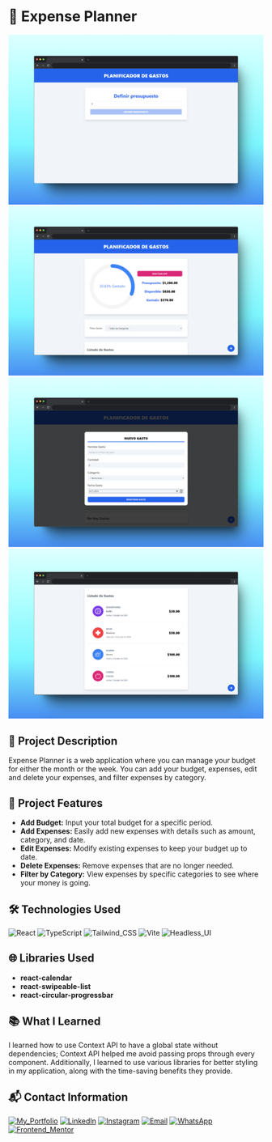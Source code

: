 # 📝 Expense Planner

![mockup-browser-1](public/mockups/mockup-browser-1.png)
![mockup-browser-2](public/mockups/mockup-browser-2.png)
![mockup-browser-3](public/mockups/mockup-browser-3.png)
![mockup-browser-4](public/mockups/mockup-browser-4.png)

## 📖 Project Description
Expense Planner is a web application where you can manage your budget for either the month or the week. You can add your budget, expenses, edit and delete your expenses, and filter expenses by category.

## 🎨 Project Features
- **Add Budget:** Input your total budget for a specific period.
- **Add Expenses:** Easily add new expenses with details such as amount, category, and date.
- **Edit Expenses:** Modify existing expenses to keep your budget up to date.
- **Delete Expenses:** Remove expenses that are no longer needed.
- **Filter by Category:** View expenses by specific categories to see where your money is going.

## 🛠️ Technologies Used
![React](https://img.shields.io/badge/React-20232A?style=for-the-badge&logo=react&logoColor=61DAFB) 
![TypeScript](https://img.shields.io/badge/TypeScript-007ACC?style=for-the-badge&logo=typescript&logoColor=white)
![Tailwind_CSS](https://img.shields.io/badge/Tailwind_CSS-38B2AC?style=for-the-badge&logo=tailwind-css&logoColor=white)
![Vite](https://img.shields.io/badge/Vite-646CFF?style=for-the-badge&logo=vite&logoColor=FFD62E)
![Headless_UI](https://img.shields.io/badge/headless_ui-66E3FF?style=for-the-badge&logo=headlessui&logoColor=fff)

## 🌐 Libraries Used
- **react-calendar**
- **react-swipeable-list**
- **react-circular-progressbar**

## 📚 What I Learned
I learned how to use Context API to have a global state without dependencies; Context API helped me avoid passing props through every component. Additionally, I learned to use various libraries for better styling in my application, along with the time-saving benefits they provide.

## 📬 Contact Information

[![My_Portfolio](https://img.shields.io/badge/my_portfolio-000?style=for-the-badge&logo=ko-fi&logoColor=white)](https://aimarbusta.dev/)
[![LinkedIn](https://img.shields.io/badge/linkedin-0A66C2?style=for-the-badge&logo=linkedin&logoColor=white)](https://www.linkedin.com/in/aimarbustamante/)
[![Instagram](https://img.shields.io/badge/Instagram-E4405F?style=for-the-badge&logo=instagram&logoColor=white)](https://www.instagram.com/aimarbusta.dev/) 
[![Email](https://img.shields.io/badge/Microsoft_Outlook-0078D4?style=for-the-badge&logo=microsoft-outlook&logoColor=white)](mailto:aimarbustamante379@hotmail.com) 
[![WhatsApp](https://img.shields.io/badge/WhatsApp-25D366?style=for-the-badge&logo=whatsapp&logoColor=white)](https://wa.me/65167602) 
[![Frontend_Mentor](https://img.shields.io/badge/Frontend_Mentor-3F54A3?style=for-the-badge&logo=frontendmentor&logoColor=white)](https://www.frontendmentor.io/profile/AimarBustamante) 